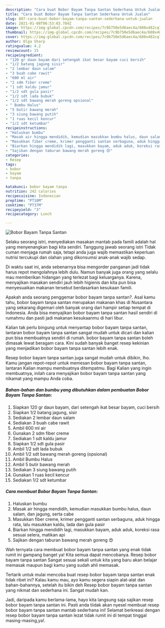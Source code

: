 ```yaml
---
description: "Cara buat Bobor Bayam Tanpa Santan Sederhana Untuk Jualan"
title: "Cara buat Bobor Bayam Tanpa Santan Sederhana Untuk Jualan"
slug: 807-cara-buat-bobor-bayam-tanpa-santan-sederhana-untuk-jualan
date: 2021-01-08T06:53:03.784Z
image: https://img-global.cpcdn.com/recipes/7c9b750e5d6aec4a/680x482cq70/bobor-bayam-tanpa-santan-foto-resep-utama.jpg
thumbnail: https://img-global.cpcdn.com/recipes/7c9b750e5d6aec4a/680x482cq70/bobor-bayam-tanpa-santan-foto-resep-utama.jpg
cover: https://img-global.cpcdn.com/recipes/7c9b750e5d6aec4a/680x482cq70/bobor-bayam-tanpa-santan-foto-resep-utama.jpg
author: Olga Sharp
ratingvalue: 4.2
reviewcount: 15
recipeingredient:
- "120 gr daun bayam dari setengah ikat besar bayam cuci bersih"
- "1/2 batang jagung sisir"
- "2 lembar daun salam"
- "3 buah cabe rawit"
- "600 ml air"
- "2 sdm fiber creme"
- "1 sdt kaldu jamur"
- "1/2 sdt gula pasir"
- "1/2 sdt lada bubuk"
- "1/2 sdt bawang merah goreng opsional"
- " Bumbu Halus"
- "5 butir bawang merah"
- "3 siung bawang putih"
- "1 ruas kecil kencur"
- "1/2 sdt ketumbar"
recipeinstructions:
- "Haluskan bumbu"
- "Masak air hingga mendidih, kemudian masukkan bumbu halus, daun salam, dan jagung, serta cabe"
- "Masukkan fiber creme, krimer pengganti santan serbaguna, aduk hingga rata, lalu masukkan kaldu, lada dan gula pasir"
- "Biarkan hingga mendidih lagi, masukkan bayam, aduk aduk, koreksi rasa sesuai selera, matikan api"
- "Sajikan dengan taburan bawang merah goreng 😍"
categories:
- Resep
tags:
- bobor
- bayam
- tanpa

katakunci: bobor bayam tanpa 
nutrition: 242 calories
recipecuisine: Indonesian
preptime: "PT10M"
cooktime: "PT37M"
recipeyield: "3"
recipecategory: Lunch

---
```



![Bobor Bayam Tanpa Santan](https://img-global.cpcdn.com/recipes/7c9b750e5d6aec4a/680x482cq70/bobor-bayam-tanpa-santan-foto-resep-utama.jpg)

Selaku seorang istri, menyediakan masakan mantab pada famili adalah hal yang menyenangkan bagi kita sendiri. Tanggung jawab seorang istri Tidak cuman menjaga rumah saja, tetapi anda juga wajib memastikan keperluan nutrisi tercukupi dan olahan yang dikonsumsi anak-anak wajib sedap.

Di waktu  saat ini, anda sebenarnya bisa mengorder panganan jadi tidak harus repot mengolahnya lebih dulu. Namun banyak juga orang yang selalu mau memberikan hidangan yang terlezat bagi keluarganya. Karena, menyajikan masakan sendiri jauh lebih higienis dan kita pun bisa menyesuaikan makanan tersebut berdasarkan kesukaan famili. 



Apakah anda seorang penggemar bobor bayam tanpa santan?. Asal kamu tahu, bobor bayam tanpa santan merupakan makanan khas di Nusantara yang sekarang digemari oleh banyak orang dari hampir setiap tempat di Indonesia. Anda bisa menyajikan bobor bayam tanpa santan hasil sendiri di rumahmu dan pasti jadi makanan kesukaanmu di hari libur.

Kalian tak perlu bingung untuk menyantap bobor bayam tanpa santan, lantaran bobor bayam tanpa santan sangat mudah untuk dicari dan kalian pun bisa membuatnya sendiri di rumah. bobor bayam tanpa santan boleh dimasak lewat beragam cara. Kini sudah banyak banget resep kekinian yang menjadikan bobor bayam tanpa santan lebih enak.

Resep bobor bayam tanpa santan juga sangat mudah untuk dibikin, lho. Kamu jangan repot-repot untuk memesan bobor bayam tanpa santan, lantaran Kalian mampu membuatnya ditempatmu. Bagi Kalian yang ingin membuatnya, inilah cara menyajikan bobor bayam tanpa santan yang nikamat yang mampu Anda coba.

<!--inarticleads1-->

##### Bahan-bahan dan bumbu yang dibutuhkan dalam pembuatan Bobor Bayam Tanpa Santan:

1. Siapkan 120 gr daun bayam, dari setengah ikat besar bayam, cuci bersih
1. Siapkan 1/2 batang jagung, sisir
1. Sediakan 2 lembar daun salam
1. Sediakan 3 buah cabe rawit
1. Ambil 600 ml air
1. Gunakan 2 sdm fiber creme
1. Sediakan 1 sdt kaldu jamur
1. Siapkan 1/2 sdt gula pasir
1. Ambil 1/2 sdt lada bubuk
1. Ambil 1/2 sdt bawang merah goreng (opsional)
1. Ambil  Bumbu Halus
1. Ambil 5 butir bawang merah
1. Sediakan 3 siung bawang putih
1. Gunakan 1 ruas kecil kencur
1. Sediakan 1/2 sdt ketumbar




<!--inarticleads2-->

##### Cara membuat Bobor Bayam Tanpa Santan:

1. Haluskan bumbu
1. Masak air hingga mendidih, kemudian masukkan bumbu halus, daun salam, dan jagung, serta cabe
1. Masukkan fiber creme, krimer pengganti santan serbaguna, aduk hingga rata, lalu masukkan kaldu, lada dan gula pasir
1. Biarkan hingga mendidih lagi, masukkan bayam, aduk aduk, koreksi rasa sesuai selera, matikan api
1. Sajikan dengan taburan bawang merah goreng 😍




Wah ternyata cara membuat bobor bayam tanpa santan yang enak tidak rumit ini gampang banget ya! Kita semua dapat mencobanya. Resep bobor bayam tanpa santan Sangat sesuai sekali untuk kita yang baru akan belajar memasak maupun bagi kamu yang sudah ahli memasak.

Tertarik untuk mulai mencoba buat resep bobor bayam tanpa santan enak tidak ribet ini? Kalau kamu mau, ayo kamu segera siapin alat-alat dan bahan-bahannya, setelah itu bikin deh Resep bobor bayam tanpa santan yang nikmat dan sederhana ini. Sangat mudah kan. 

Jadi, daripada kamu berlama-lama, hayo kita langsung saja sajikan resep bobor bayam tanpa santan ini. Pasti anda tiidak akan nyesel membuat resep bobor bayam tanpa santan mantab sederhana ini! Selamat berkreasi dengan resep bobor bayam tanpa santan lezat tidak rumit ini di tempat tinggal masing-masing,ya!.

